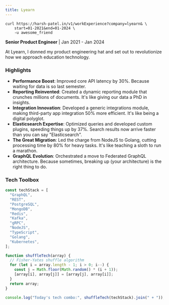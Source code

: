 ```yaml
---
title: Lyearn
---
```


```curl
curl https://harsh-patel.in/v1/workExperience?company=lyearn& \
	start=01-2021&end=01-2024 \
	-u awesome_friend
```

**Senior Product Engineer** | Jan 2021 - Jan 2024

At Lyearn, I donned my product engineering hat and set out to revolutionize how we approach education technology.

### Highlights

- **Performance Boost**: Improved core API latency by 30%. Because waiting for data is so last semester.
- **Reporting Reinvented**: Created a dynamic reporting module that crunches millions of documents. It's like giving our data a PhD in insights.
- **Integration Innovation**: Developed a generic integrations module, making third-party app integration 50% more efficient. It's like being a digital polyglot.
- **Elasticsearch Expertise**: Optimized queries and developed custom plugins, speeding things up by 37%. Search results now arrive faster than you can say "Elasticsearch".
- **The Great Migration**: Led the charge from NodeJS to Golang, cutting processing time by 80% for heavy tasks. It's like teaching a sloth to run a marathon.
- **GraphQL Evolution**: Orchestrated a move to Federated GraphQL architecture. Because sometimes, breaking up (your architecture) is the right thing to do.

### Tech Toolbox

```jsx
const techStack = [
  "GraphQL",
  "REST",
  "PostgreSQL",
  "MongoDB",
  "Redis",
  "Kafka",
  "gRPC",
  "NodeJS",
  "TypeScript",
  "Golang",
  "Kubernetes",
];

function shuffleTech(array) {
  // Fisher-Yates shuffle algorithm
  for (let i = array.length - 1; i > 0; i--) {
    const j = Math.floor(Math.random() * (i + 1));
    [array[i], array[j]] = [array[j], array[i]];
  }
  return array;
}

console.log("Today's tech combo:", shuffleTech(techStack).join(" + "));
```
